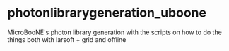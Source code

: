 # photonlibrarygeneration_uboone
MicroBooNE's photon library generation with the scripts on how to do the things both with larsoft + grid and offline
